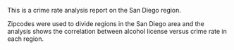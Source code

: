This is a crime rate analysis report on the San Diego region.

Zipcodes were used to divide regions in the San Diego area and the analysis shows the correlation between alcohol license versus crime rate in each region.
